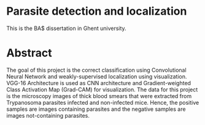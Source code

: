 # Parasite detection and localization
This is the BA$ dissertation in Ghent university.

# Abstract
The goal of this project is the correct classification using Convolutional Neural Network and weakly-supervised localization using visualization. VGG-16 Architecture is used as CNN architecture and Gradient-weighted Class Activation Map (Grad-CAM) for visualization. The data for this project is the microscopy images of thick blood smears that were extracted from Trypanosoma parasites infected and non-infected mice. Hence, the positive samples are images containing parasites and the negative samples are images not-containing parasites. 
